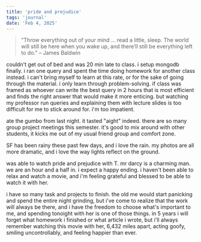 ```yaml
---
title: 'pride and prejudice'
tags: 'journal'
date: 'Feb 4, 2025'
---
```


> "Throw everything out of your mind ... read a little, sleep. The world will still be here when you wake up, and there’ll still be everything left to do." – James Baldwin

couldn't get out of bed and was 20 min late to class. i setup mongodb finally. i ran one query and spent the time doing homework for another class instead. i can't bring myself to learn at this rate, or for the sake of going through the material. i only learn through problem-solving. if class was framed as whoever can write the best query in 2 hours that is most efficient and finds the right answer that would make it more enticing. but watching my professor run queries and explaining them with lecture slides is too difficult for me to stick around for. i'm too impatient.

ate the gumbo from last night. it tasted "aight" indeed. there are so many group project meetings this semester. it's good to mix around with other students, it kicks me out of my usual friend group and comfort zone.

SF has been rainy these past few days, and i love the rain. my photos are all more dramatic, and i love the way lights reflect on the ground.

was able to watch pride and prejudice with T. mr darcy is a charming man. we are an hour and a half in. i expect a happy ending. i haven't been able to relax and watch a movie, and i'm feeling grateful and blessed to be able to watch it with her.

i have so many task and projects to finish. the old me would start panicking and spend the entire night grinding, but i've come to realize that the work will always be there, and i have the freedom to choose what's important to me, and spending tonoight with her is one of those things. in 5 years i will forget what homework i finished or what article i wrote, but i'll always remember watching this movie with her, 6,432 miles apart, acting goofy, smiling uncontrollably, and feeling happier than ever.
